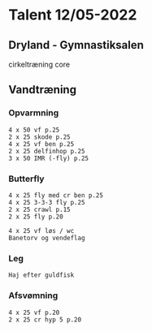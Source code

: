 # Talent 12/05-2022

## Dryland - Gymnastiksalen
   cirkeltræning core

## Vandtræning
### Opvarmning
    4 x 50 vf p.25
    2 x 25 skode p.25
    4 x 25 vf ben p.25
    2 x 25 delfinhop p.25
    3 x 50 IMR (-fly) p.25

### Butterfly
    4 x 25 fly med cr ben p.25
    4 x 25 3-3-3 fly p.25
    2 x 25 crawl p.15
    2 x 25 fly p.20

    4 x 25 vf løs / wc 
    Banetorv og vendeflag

### Leg
    Haj efter guldfisk
    
### Afsvømning
    4 x 25 vf p.20
    2 x 25 cr hyp 5 p.20
